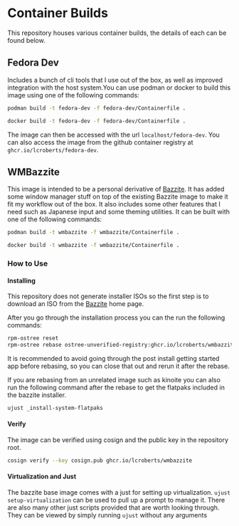 # Container Builds

This repository houses various container builds, the details of each can be found below.

## Fedora Dev

Includes a bunch of cli tools that I use out of the box, as well as improved
integration with the host system.You can use podman or docker to build this
image using one of the following commands:

```bash
podman build -t fedora-dev -f fedora-dev/Containerfile .
```
```bash
docker build -t fedora-dev -f fedora-dev/Containerfile .
```

The image can then be accessed with the url `localhost/fedora-dev`. You can
also access the image from the github container registry at
`ghcr.io/lcroberts/fedora-dev`.

## WMBazzite

This image is intended to be a personal derivative of [Bazzite](https://bazzite.gg/#). It has added some window manager stuff on top of the existing Bazzite image to make it fit my workflow out of the box. It also includes some other features that I need such as Japanese input and some theming utilities. It can be built with one of the following commands:

```bash
podman build -t wmbazzite -f wmbazzite/Containerfile .
```
```bash
docker build -t wmbazzite -f wmbazzite/Containerfile .
```


### How to Use

#### Installing

This repository does not generate installer ISOs so the first step is to download an ISO from the [Bazzite](https://bazzite.gg/#) home page.

After you go through the installation process you can the run the following commands:

```bash
rpm-ostree reset
rpm-ostree rebase ostree-unverified-registry:ghcr.io/lcroberts/wmbazzite:latest
```

It is recommended to avoid going through the post install getting started app before rebasing, so you can close that out and rerun it after the rebase.

If you are rebasing from an unrelated image such as kinoite you can also run the following command after the rebase to get the flatpaks included in the bazzite installer.

```bash
ujust _install-system-flatpaks
```

#### Verify

The image can be verified using cosign and the public key in the repository root.

```bash
cosign verify --key cosign.pub ghcr.io/lcroberts/wmbazzite
```

#### Virtualization and Just

The bazzite base image comes with a just for setting up virtualization. `ujust setup-virtualization` can be used to pull up a prompt to manage it. There are also many other just scripts provided that are worth looking through. They can be viewed by simply running `ujust` without any arguments
